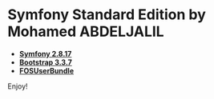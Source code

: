 Symfony Standard Edition by Mohamed ABDELJALIL
========================

* [**Symfony 2.8.17**][1]
* [**Bootstrap 3.3.7**][2]
* [**FOSUserBundle**][3]

Enjoy!

[1]:  https://symfony.com/doc/2.8/setup.html
[2]:  http://getbootstrap.com/
[3]:  https://symfony.com/doc/master/bundles/FOSUserBundle/index.html

